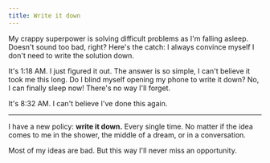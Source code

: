 ```yaml
---
title: Write it down
---
```


My crappy superpower is solving difficult problems as I'm falling asleep. Doesn't sound too bad, right? Here's the catch: I always convince myself I don't need
to write the solution down.

It's 1:18 AM. I just figured it out. The answer is so simple, I can't believe it took me this long. Do I blind myself opening my phone to write it down? No, I
can finally sleep now! There's no way I'll forget.

It's 8:32 AM. I can't believe I've done this again.

---

I have a new policy: **write it down.** Every single time. No matter if the idea comes to me in the shower, the middle of a dream, or in a conversation.

Most of my ideas are bad. But this way I'll never miss an opportunity.
